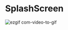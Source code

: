 # SplashScreen







![ezgif com-video-to-gif](https://github.com/samyak2403/SplashScreen/assets/126759819/80bf80c1-6059-4feb-a446-4104019ced5c)
